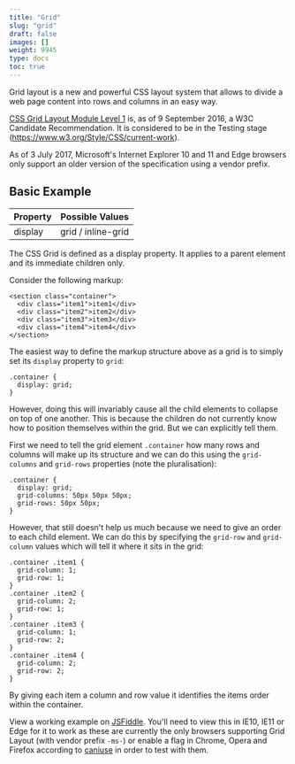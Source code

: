 ```yaml
---
title: "Grid"
slug: "grid"
draft: false
images: []
weight: 9945
type: docs
toc: true
---
```


Grid layout is a new and powerful CSS layout system that allows to divide a web page content into rows and columns in an easy way.

[CSS Grid Layout Module Level 1](https://www.w3.org/TR/css-grid-1/) is, as of 9 September 2016, a W3C Candidate Recommendation. It is considered to be in the Testing stage (https://www.w3.org/Style/CSS/current-work).

As of 3 July 2017, Microsoft's Internet Explorer 10 and 11 and Edge browsers only support an older version of the specification using a vendor prefix.

## Basic Example
Property | Possible Values
--- | ---
display | grid / inline-grid

The CSS Grid is defined as a display property. It applies to a parent element and its immediate children only.

Consider the following markup:

    <section class="container">
      <div class="item1">item1</div>
      <div class="item2">item2</div>
      <div class="item3">item3</div>
      <div class="item4">item4</div>
    </section>

The easiest way to define the markup structure above as a grid is to simply set its `display` property to `grid`:

    .container {
      display: grid;   
    }

However, doing this will invariably cause all the child elements to collapse on top of one another. This is because the children do not currently know how to position themselves within the grid. But we can explicitly tell them.

First we need to tell the grid element `.container` how many rows and columns will make up its structure and we can do this using the `grid-columns` and `grid-rows` properties (note the pluralisation):

    .container {
      display: grid;
      grid-columns: 50px 50px 50px;
      grid-rows: 50px 50px;
    }

However, that still doesn't help us much because we need to give an order to each child element. We can do this by specifying the `grid-row` and `grid-column` values which will tell it where it sits in the grid:

    .container .item1 {
      grid-column: 1;
      grid-row: 1;
    }
    .container .item2 {
      grid-column: 2;
      grid-row: 1;
    }
    .container .item3 {
      grid-column: 1;
      grid-row: 2;
    }
    .container .item4 {
      grid-column: 2;
      grid-row: 2;
    }

By giving each item a column and row value it identifies the items order within the container.

View a working example on [JSFiddle][1]. You'll need to view this in IE10, IE11 or Edge for it to work as these are currently the only browsers supporting Grid Layout (with vendor prefix `-ms-`) or enable a flag in Chrome, Opera and Firefox according to [caniuse](http://caniuse.com/#feat=css-grid) in order to test with them.

  [1]: https://jsfiddle.net/fexfwkkv/3/

